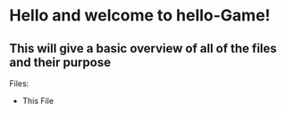 # Hello and welcome to hello-Game!
## This will give a basic overview of all of the files and their purpose
Files:
* This File
